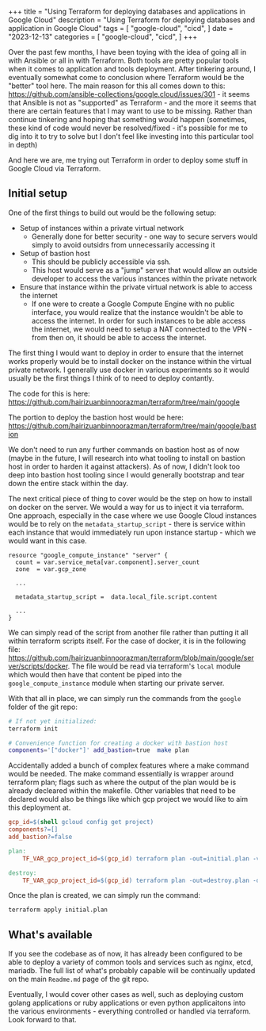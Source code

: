 +++
title = "Using Terraform for deploying databases and applications in Google Cloud"
description = "Using Terraform for deploying databases and application in Google Cloud"
tags = [
    "google-cloud",
    "cicd",
]
date = "2023-12-13"
categories = [
    "google-cloud",
    "cicd",
]
+++

Over the past few months, I have been toying with the idea of going all in with Ansible or all in with Terraform. Both tools are pretty popular tools when it comes to application and tools deployment. After tinkering around, I eventually somewhat come to conclusion where Terraform would be the "better" tool here. The main reason for this all comes down to this: https://github.com/ansible-collections/google.cloud/issues/301 - it seems that Ansible is not as "supported" as Terraform - and the more it seems that there are certain features that I may want to use to be missing. Rather than continue tinkering and hoping that something would happen (sometimes, these kind of code would never be resolved/fixed - it's possible for me to dig into it to try to solve but I don't feel like investing into this particular tool in depth)

And here we are, me trying out Terraform in order to deploy some stuff in Google Cloud via Terraform.

## Initial setup

One of the first things to build out would be the following setup:

- Setup of instances within a private virtual network
  - Generally done for better security - one way to secure servers would simply to avoid outsidrs from unnecessarily accessing it
- Setup of bastion host
  - This should be publicly accessible via ssh.
  - This host would serve as a "jump" server that would allow an outside developer to access the various instances within the private network
- Ensure that instance within the private virtual network is able to access the internet
  - If one were to create a Google Compute Engine with no public interface, you would realize that the instance wouldn't be able to access the internet. In order for such instances to be able access the internet, we would need to setup a NAT connected to the VPN - from then on, it should be able to access the internet.

The first thing I would want to deploy in order to ensure that the internet works properly would be to install docker on the instance within the virtual private network. I generally use docker in various experiments so it would usually be the first things I think of to need to deploy contantly.

The code for this is here:  
https://github.com/hairizuanbinnoorazman/terraform/tree/main/google

The portion to deploy the bastion host would be here:  
https://github.com/hairizuanbinnoorazman/terraform/tree/main/google/bastion

We don't need to run any further commands on bastion host as of now (maybe in the future, I will research into what tooling to install on bastion host in order to harden it against attackers). As of now, I didn't look too deep into bastion host tooling since I would generally bootstrap and tear down the entire stack within the day.

The next critical piece of thing to cover would be the step on how to install on docker on the server. We would a way for us to inject it via terraform. One approach, especially in the case where we use Google Cloud instances would be to rely on the `metadata_startup_script` - there is service within each instance that would immediately run upon instance startup - which we would want in this case.

```hcl
resource "google_compute_instance" "server" {
  count = var.service_meta[var.component].server_count
  zone  = var.gcp_zone

  ...

  metadata_startup_script =  data.local_file.script.content
  
  ...
}
```

We can simply read of the script from another file rather than putting it all within terraform scripts itself. For the case of docker, it is in the following file: https://github.com/hairizuanbinnoorazman/terraform/blob/main/google/server/scripts/docker. The file would be read via terraform's `local` module which would then have that content be piped into the `google_compute_instance` module when starting our private server.

With that all in place, we can simply run the commands from the `google` folder of the git repo:

```bash
# If not yet initialized:
terraform init

# Convenience function for creating a docker with bastion host
components='["docker"]' add_bastion=true  make plan
```

Accidentally added a bunch of complex features where a make command would be needed. The make command essentially is wrapper around terraform plan; flags such as where the output of the plan would be is already decleared within the makefile. Other variables that need to be declared would also be things like which gcp project we would like to aim this deployment at.

```makefile
gcp_id=$(shell gcloud config get project)
components?=[]
add_bastion?=false

plan:
	TF_VAR_gcp_project_id=$(gcp_id) terraform plan -out=initial.plan -var 'components=$(components)' -var 'enable_bastion=$(add_bastion)'

destroy:
	TF_VAR_gcp_project_id=$(gcp_id) terraform plan -out=destroy.plan -destroy
```

Once the plan is created, we can simply run the command:

```bash
terraform apply initial.plan
```

## What's available

If you see the codebase as of now, it has already been configured to be able to deploy a variety of common tools and services such as nginx, etcd, mariadb. The full list of what's probably capable will be continually updated on the main `Readme.md` page of the git repo.

Eventually, I would cover other cases as well, such as deploying custom golang applications or ruby applications or even python applicaitons into the various environments - everything controlled or handled via terraform. Look forward to that.